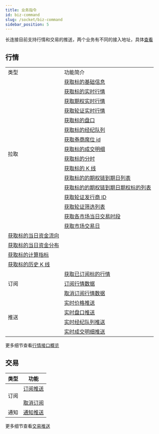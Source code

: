 ```yaml
---
title: 业务指令
id: biz-command
slug: /socket/biz-command
sidebar_position: 5
---
```


长连接目前支持行情和交易的推送，两个业务有不同的接入地址，具体[查看](./hosts)

## 行情

<table>
    <tr>
        <td>类型</td>
        <td>功能简介</td>
    </tr>
    <tr>
        <td rowspan="16">拉取</td>
        <td><a href="../quote/pull/static">获取标的基础信息</a></td>
    </tr>
    <tr>
        <td><a href="../quote/pull/quote">获取标的实时行情</a></td>
    </tr>
    <tr>
        <td><a href="../quote/pull/option-quote">获取期权实时行情</a></td>
    </tr>
    <tr>
        <td><a href="../quote/pull/warrant-quote">获取轮证实时行情</a></td>
    </tr>
    <tr>
        <td><a href="../quote/pull/depth">获取标的盘口</a></td>
    </tr>
    <tr>
        <td><a href="../quote/pull/brokers">获取标的经纪队列</a></td>
    </tr>
    <tr>
        <td><a href="../quote/pull/broker-ids">获取券商席位 id</a></td>
    </tr>
    <tr>
        <td><a href="../quote/pull/trade">获取标的成交明细</a></td>
    </tr>
    <tr>
        <td><a href="../quote/pull/intraday">获取标的分时</a></td>
    </tr>
    <tr>
        <td><a href="../quote/pull/candlestick">获取标的 K 线</a></td>
    </tr>
    <tr>
        <td><a href="../quote/pull/optionchain-date">获取标的的期权链到期日列表</a></td>
    </tr>
    <tr>
        <td><a href="../quote/pull/optionchain-date-strike">获取标的的期权链到期日期权标的列表</a></td>
    </tr>
    <tr>
        <td><a href="../quote/pull/issuer">获取轮证发行商 ID</a></td>
    </tr>
    <tr>
        <td><a href="../quote/pull/warrant-filter">获取轮证筛选列表</a></td>
    </tr>
    <tr>
        <td><a href="../quote/pull/trade-session">获取各市场当日交易时段</a></td>
    </tr>
    <tr>
        <td><a href="../quote/pull/trade-day">获取市场交易日</a></td>
    </tr>
    <tr>
        <td><a href="../quote/pull/capital-flow-intraday">获取标的当日资金流向</a></td>
    </tr>
    <tr>
        <td><a href="../quote/pull/capital-distribution">获取标的当日资金分布</a></td>
    </tr>
    <tr>
        <td><a href="../quote/pull/calc-index">获取标的计算指标</a></td>
    </tr>
    <tr>
        <td><a href="../quote/pull/history-candlestick">获取标的历史 K 线</a></td>
    </tr>
    <tr>
        <td rowspan="3">订阅</td>
        <td><a href="../quote/subscribe/subscription">获取已订阅标的行情</a></td>
    </tr>
    <tr>
        <td><a href="../quote/subscribe/subscribe">订阅行情数据</a></td>
    </tr>
    <tr>
        <td><a href="../quote/subscribe/unsubscribe">取消订阅行情数据</a></td>
    </tr>
    <tr>
        <td rowspan="4">推送</td>
        <td><a href="../quote/push/quote">实时价格推送</a></td>
    </tr>
    <tr>
        <td><a href="../quote/push/depth">实时盘口推送</a></td>
    </tr>
    <tr>
        <td><a href="../quote/push/broker">实时经纪队列推送</a></td>
    </tr>
    <tr>
        <td><a href="../quote/push/trade">实时成交明细推送</a></td>
    </tr>
</table>

更多细节查看[行情接口概览](../quote/overview#行情接口概览)

## 交易

| 类型 | 功能                                                                                     |
| ---- | ---------------------------------------------------------------------------------------- |
| 订阅 | [订阅推送](../trade/trade-push#订阅) <br/><br/> [取消订阅](../trade/trade-push#取消订阅) |
| 通知 | [通知推送](../trade/trade-push#通知推送)                                                 |

更多细节查看[交易推送](../trade/trade-push)
